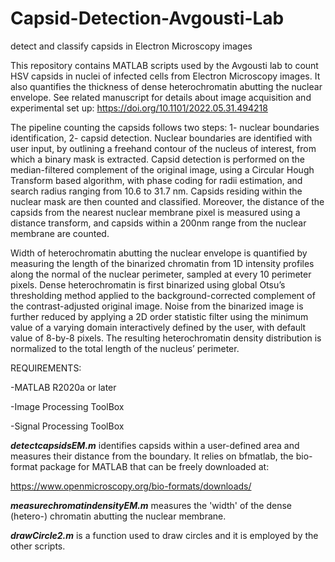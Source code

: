 # Capsid-Detection-Avgousti-Lab
detect and classify capsids in Electron Microscopy images

This repository contains MATLAB scripts used by the Avgousti lab to count HSV capsids in nuclei of infected cells from Electron Microscopy images. It also quantifies the thickness of dense heterochromatin abutting the nuclear envelope. See related manuscript for details about image acquisition and experimental set up: https://doi.org/10.1101/2022.05.31.494218

The pipeline counting the capsids follows two steps: 1- nuclear boundaries identification, 2- capsid detection. Nuclear boundaries are identified with user input, by outlining a freehand contour of the nucleus of interest, from which a binary mask is extracted. Capsid detection is performed on the median-filtered complement of the original image, using a Circular Hough Transform based algorithm, with phase coding for radii estimation, and search radius ranging from 10.6 to 31.7 nm. Capsids residing within the nuclear mask are then counted and classified. Moreover, the distance of the capsids from the nearest nuclear membrane pixel is measured using a distance transform, and capsids within a 200nm range from the nuclear membrane are counted.

Width of heterochromatin abutting the nuclear envelope is quantified by measuring the length of the binarized chromatin from 1D intensity profiles along the normal of the nuclear perimeter, sampled at every 10 perimeter pixels. Dense heterochromatin is first binarized using global Otsu’s thresholding method applied to the background-corrected complement of the contrast-adjusted original image. Noise from the binarized image is further reduced by applying a 2D order statistic filter using the minimum value of a varying domain interactively defined by the user, with default value of 8-by-8 pixels. The resulting heterochromatin density distribution is normalized to the total length of the nucleus’ perimeter. 

REQUIREMENTS:

-MATLAB R2020a or later

-Image Processing ToolBox

-Signal Processing ToolBox

__*detectcapsidsEM.m*__ identifies capsids within a user-defined area and measures their distance from the boundary. It relies on bfmatlab, the bio-format package for MATLAB that can be freely downloaded at:

https://www.openmicroscopy.org/bio-formats/downloads/

__*measurechromatindensityEM.m*__ measures the 'width' of the dense (hetero-) chromatin abutting the nuclear membrane.

__*drawCircle2.m*__ is a function used to draw circles and it is employed by the other scripts.



  
